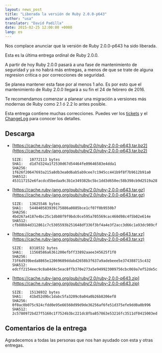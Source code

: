 ```yaml
---
layout: news_post
title: "Liberada la versión de Ruby 2.0.0-p643"
author: "usa"
translator: "David Padilla"
date: 2015-02-25 12:00:00 +0000
lang: es
---
```


Nos complace anunciar que la versión de Ruby 2.0.0-p643 ha sido liberada.

Esta es la última entrega ordinal de Ruby 2.0.0.

A partir de hoy Ruby 2.0.0 pasará a una fase de mantenimiento de seguridad y ya no habrá
más entregas, a menos de que se trate de alguna regresion crítica o por correcciones
de seguridad.

Se planea mantener esta fase por al menos 1 año. Es por esto que el mantenimiento
de Ruby 2.0.0 llegará a su fin el 24 de febrero de 2016.

Te recomendamos comenzar a planear una migración a versiones más modernas de Ruby como
2.1 ó 2.2 lo antes posible.

Esta entrega contiene muchas correcciones.
Puedes ver los [tickets](https://bugs.ruby-lang.org/projects/ruby-200/issues?set_filter=1&amp;status_id=5)
y el [ChangeLog](https://svn.ruby-lang.org/repos/ruby/tags/v2_0_0_643/ChangeLog)
para conocer los detalles.

## Descarga

* [https://cache.ruby-lang.org/pub/ruby/2.0/ruby-2.0.0-p643.tar.bz2](https://cache.ruby-lang.org/pub/ruby/2.0/ruby-2.0.0-p643.tar.bz2)

      SIZE:   10772113 bytes
      SHA1:   d1d7d324a1f2530d67d54464fe09646583e4dda1
      SHA256: 1f626f20647693a215a8db3ea0d6ab5ab9cee7c1945cc441b9f8f7b9612b91a0
      SHA512: 453117152e6facdcd5bedaa9c3b1e349382bc5bc1dd3d650ec58b398cb9d2519a2822d05da10bcc5dbbb4f513fc5fef310caa3529d176fa2d453befb28e4d83a

* [https://cache.ruby-lang.org/pub/ruby/2.0/ruby-2.0.0-p643.tar.gz](https://cache.ruby-lang.org/pub/ruby/2.0/ruby-2.0.0-p643.tar.gz)

      SIZE:   13625546 bytes
      SHA1:   544840583939175886a0885bce1cf07f0b9550b7
      SHA256: 4bd267a4187e4bc25c1db08f9f9bdc0ce595a705569cac460d98c4f5b02e614e
      SHA512: cfb88bb4d312861c7c5305593b251648df336f3bf4a4e3f2acc3d66c1a93dc989cf5b60ce9158418ef3fbe4b2e41e7bc86e08942a6624441cfe1297325166b32

* [https://cache.ruby-lang.org/pub/ruby/2.0/ruby-2.0.0-p643.tar.xz](https://cache.ruby-lang.org/pub/ruby/2.0/ruby-2.0.0-p643.tar.xz)

      SIZE:   8318532 bytes
      SHA1:   11568586a6361200efbff33892aaee345625f1f0
      SHA256: 73f6d939beda8865e12069689ddabd2658b3f637a9adebeee5e374388715c432
      SHA512: edcff2154eec9c8a84d4c5eac8ffb370e273a5e949923009756cbc069a7ef52de5c91981bd726ae5043bc2784d8ff5080444bc29d0693abc08ff66a8783a7cbc

* [https://cache.ruby-lang.org/pub/ruby/2.0/ruby-2.0.0-p643.zip](https://cache.ruby-lang.org/pub/ruby/2.0/ruby-2.0.0-p643.zip)

      SIZE:   15136932 bytes
      SHA1:   41bd52d9bc1dabc5fa3209c0a04a0b26b8206ef8
      SHA256: 0f0ac0b075c924cfdd0e95e66560d99d9de36256af6fe51d375efe9dd0a0b996
      SHA512: 2c5780972bd27f5160c1f7524b3bc221dc8fba857863e53216fc3511df0415003ed1d4bc8c49533a34eedab0de72a261e5d4f2cecc251c64be843194ce3efbb6

## Comentarios de la entrega

Agradecemos a todas las personas que nos han ayudado con esta y otras entregas.

